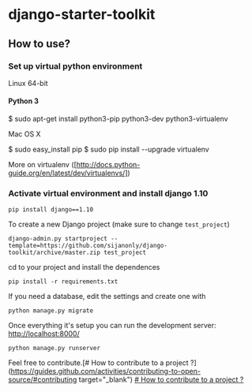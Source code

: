# django-starter-toolkit #


## How to use? ##

### Set up virtual python environment

Linux 64-bit

#### Python 3
$ sudo apt-get install python3-pip python3-dev python3-virtualenv

Mac OS X

$ sudo easy_install pip
$ sudo pip install --upgrade virtualenv

More on virtualenv ([http://docs.python-guide.org/en/latest/dev/virtualenvs/])

### Activate virtual environment and install django 1.10

    pip install django==1.10

To create a new Django project (make sure to change `test_project`)

    django-admin.py startproject --template=https://github.com/sijanonly/django-toolkit/archive/master.zip test_project

cd to your project and install the dependences

    pip install -r requirements.txt

If you need a database, edit the settings and create one with
   
    python manage.py migrate

Once everything it's setup you can run the development server: [http://localhost:8000/](http://localhost:8000/)

    python manage.py runserver


Feel free to contribute.[# How to contribute to a project ?](https://guides.github.com/activities/contributing-to-open-source/#contributing target="_blank")
<a href="https://guides.github.com/activities/contributing-to-open-source/#contributing" target="_blank"># How to contribute to a project ?</a>